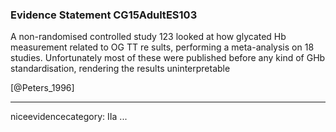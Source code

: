 ### Evidence Statement CG15AdultES103
A non-randomised controlled study 123 looked at how glycated Hb measurement related to OG TT re sults, performing a meta-analysis on 18 studies. Unfortunately most of these were published before any kind of GHb standardisation, rendering the results uninterpretable

[@Peters_1996]

---
niceevidencecategory: IIa
...


